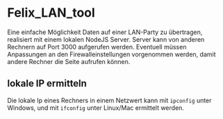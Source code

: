 # Felix_LAN_tool
Eine einfache Möglichkeit Daten auf einer LAN-Party zu übertragen, realisiert mit einem lokalen NodeJS Server. Server kann von anderen Rechnern auf Port 3000 aufgerufen werden. Eventuell müssen Anpassungen an den Firewalleinstellungen vorgenommen werden, damit andere Rechner die Seite aufrufen können.

## lokale IP ermitteln
Die lokale Ip eines Rechners in einem Netzwert kann mit `ipconfig` unter Windows, und mit `ifconfig` unter Linux/Mac ermittelt werden.
